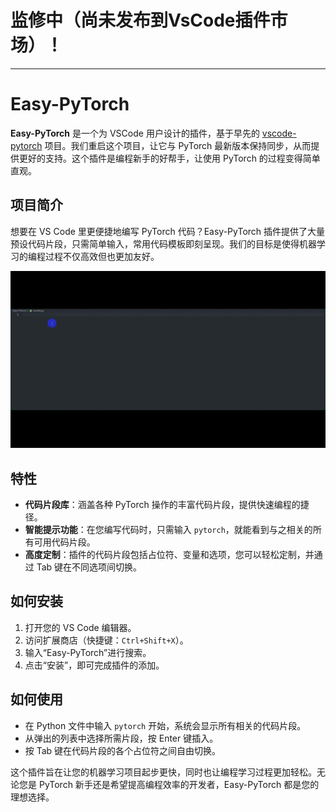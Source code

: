 # 监修中（尚未发布到VsCode插件市场）！



---

# Easy-PyTorch

**Easy-PyTorch** 是一个为 VSCode 用户设计的插件，基于早先的 [vscode-pytorch](https://github.com/SvenBecker/vscode-pytorch) 项目。我们重启这个项目，让它与 PyTorch 最新版本保持同步，从而提供更好的支持。这个插件是编程新手的好帮手，让使用 PyTorch 的过程变得简单直观。

## 项目简介

想要在 VS Code 里更便捷地编写 PyTorch 代码？Easy-PyTorch 插件提供了大量预设代码片段，只需简单输入，常用代码模板即刻呈现。我们的目标是使得机器学习的编程过程不仅高效但也更加友好。

![example](images/preview.gif)

## 特性

- **代码片段库**：涵盖各种 PyTorch 操作的丰富代码片段，提供快速编程的捷径。
- **智能提示功能**：在您编写代码时，只需输入 `pytorch`，就能看到与之相关的所有可用代码片段。
- **高度定制**：插件的代码片段包括占位符、变量和选项，您可以轻松定制，并通过 Tab 键在不同选项间切换。

## 如何安装

1. 打开您的 VS Code 编辑器。
2. 访问扩展商店（快捷键：`Ctrl+Shift+X`）。
3. 输入“Easy-PyTorch”进行搜索。
4. 点击“安装”，即可完成插件的添加。

## 如何使用

- 在 Python 文件中输入 `pytorch` 开始，系统会显示所有相关的代码片段。
- 从弹出的列表中选择所需片段，按 Enter 键插入。
- 按 Tab 键在代码片段的各个占位符之间自由切换。

这个插件旨在让您的机器学习项目起步更快，同时也让编程学习过程更加轻松。无论您是 PyTorch 新手还是希望提高编程效率的开发者，Easy-PyTorch 都是您的理想选择。